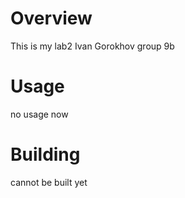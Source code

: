 # Overview

This is my lab2 
Ivan Gorokhov group 9b

# Usage

 no usage now
 
# Building

 cannot be built yet